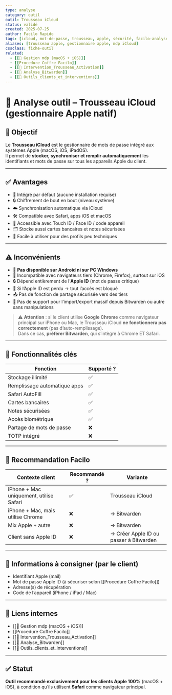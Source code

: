 ```yaml
---
type: analyse
category: outil
outil: Trousseau iCloud
status: validé
created: 2025-07-25
author: Facilo Rapido
tags: [icloud, mot-de-passe, trousseau, apple, sécurité, facilo-analyse]
aliases: [trousseau apple, gestionnaire apple, mdp iCloud]
cssclass: fiche-outil
related:
  - [[📄 Gestion mdp (macOS + iOS)]]
  - [[Procedure Coffre Facilo]]
  - [[📄 Intervention_Trousseau_Activation]]
  - [[📄 Analyse_Bitwarden]]
  - [[🧰 Outils_clients_et_interventions]]
---
```


# 🧰 Analyse outil – Trousseau iCloud (gestionnaire Apple natif)

## 🎯 Objectif
Le **Trousseau iCloud** est le gestionnaire de mots de passe intégré aux systèmes Apple (macOS, iOS, iPadOS).  
Il permet de **stocker, synchroniser et remplir automatiquement** les identifiants et mots de passe sur tous les appareils Apple du client.

---

## ✅ Avantages
- 🧩 Intégré par défaut (aucune installation requise)
- 🔒 Chiffrement de bout en bout (niveau système)
- ☁️ Synchronisation automatique via iCloud
- 🛠 Compatible avec Safari, apps iOS et macOS
- 🧠 Accessible avec Touch ID / Face ID / code appareil
- 🗂 Stocke aussi cartes bancaires et notes sécurisées
- 🔁 Facile à utiliser pour des profils peu techniques

---

## ⚠️ Inconvénients
- 🛑 **Pas disponible sur Android ni sur PC Windows**
- 🚫 Incompatible avec navigateurs tiers (Chrome, Firefox), surtout sur iOS
- 🔒 Dépend entièrement de l’**Apple ID** (mot de passe critique)
- 📵 Si l’Apple ID est perdu → tout l’accès est bloqué
- 📤 Pas de fonction de partage sécurisée vers des tiers
- 🔄 Pas de support pour l’import/export massif depuis Bitwarden ou autre sans manipulations

> ⚠️ **Attention** : si le client utilise **Google Chrome** comme navigateur principal sur iPhone ou Mac, le Trousseau iCloud **ne fonctionnera pas correctement** (pas d’auto-remplissage).  
> Dans ce cas, **préférer Bitwarden**, qui s’intègre à Chrome ET Safari.

---

## 🔐 Fonctionnalités clés
| Fonction                      | Supporté ? |
|------------------------------|------------|
| Stockage illimité            | ✅         |
| Remplissage automatique apps | ✅         |
| Safari AutoFill              | ✅         |
| Cartes bancaires             | ✅         |
| Notes sécurisées             | ✅         |
| Accès biométrique            | ✅         |
| Partage de mots de passe     | ❌         |
| TOTP intégré                 | ❌         |

---

## 🧠 Recommandation Facilo
| Contexte client                        | Recommandé ? | Variante         |
|----------------------------------------|--------------|------------------|
| iPhone + Mac uniquement, utilise Safari | ✅           | Trousseau iCloud |
| iPhone + Mac, mais utilise Chrome      | ❌           | → Bitwarden      |
| Mix Apple + autre                      | ❌           | → Bitwarden      |
| Client sans Apple ID                   | ❌           | → Créer Apple ID ou passer à Bitwarden |

---

## 📎 Informations à consigner (par le client)
- Identifiant Apple (mail)
- Mot de passe Apple ID (à sécuriser selon [[Procedure Coffre Facilo]])
- Adresse(s) de récupération
- Code de l’appareil (iPhone / iPad / Mac)

---

## 🔁 Liens internes
- [[📄 Gestion mdp (macOS + iOS)]]
- [[Procedure Coffre Facilo]]
- [[📄 Intervention_Trousseau_Activation]]
- [[📄 Analyse_Bitwarden]]
- [[🧰 Outils_clients_et_interventions]]

---

## ✅ Statut
**Outil recommandé exclusivement pour les clients Apple 100%** (macOS + iOS), à condition qu’ils utilisent **Safari** comme navigateur principal.